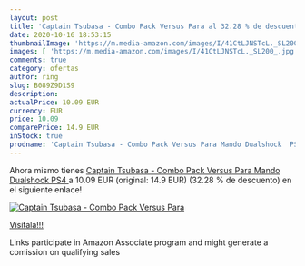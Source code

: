 ```yaml
---
layout: post
title: 'Captain Tsubasa - Combo Pack Versus Para al 32.28 % de descuento'
date: 2020-10-16 18:53:15
thumbnailImage: 'https://m.media-amazon.com/images/I/41CtLJNSTcL._SL200_.jpg'
images: [ 'https://m.media-amazon.com/images/I/41CtLJNSTcL._SL200_.jpg' ]
comments: true
category: ofertas
author: ring
slug: B089Z9D1S9
description:
actualPrice: 10.09 EUR
currency: EUR
price: 10.09
comparePrice: 14.9 EUR
inStock: true
prodname: 'Captain Tsubasa - Combo Pack Versus Para Mando Dualshock  PS4 '
---
```


Ahora mismo tienes [Captain Tsubasa - Combo Pack Versus Para Mando Dualshock  PS4 ](https://www.amazon.es/dp/B089Z9D1S9/?tag=tolees-21) a 10.09 EUR (original: 14.9 EUR) (32.28 %  de descuento) en el siguiente enlace!

[![Captain Tsubasa - Combo Pack Versus Para](https://m.media-amazon.com/images/I/41CtLJNSTcL._SL200_.jpg)](https://www.amazon.es/dp/B089Z9D1S9/?tag=tolees-21)

[Visítala!!!](https://www.amazon.es/dp/B089Z9D1S9/?tag=tolees-21)

Links participate in Amazon Associate program and might generate a comission on qualifying sales
